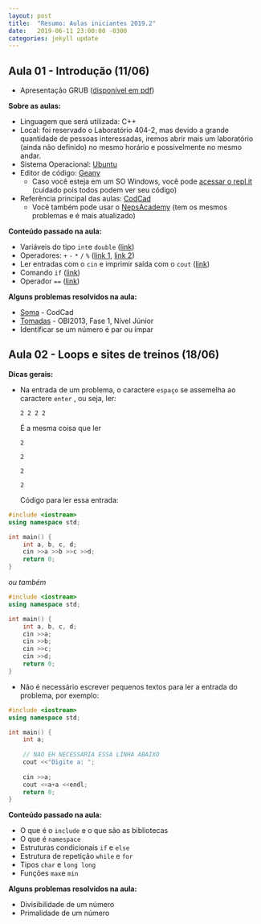 ```yaml
---
layout: post
title:  "Resumo: Aulas iniciantes 2019.2"
date:   2019-06-11 23:00:00 -0300
categories: jekyll update
---
```


## Aula 01 - Introdução (11/06)

- Apresentação GRUB ([disponível em pdf](https://drive.google.com/open?id=1Lh8QaOrFB8kM2n4pR2wVP6JtMHbCKq_N))

**Sobre as aulas:**

- Linguagem que será utilizada: C++
- Local: foi reservado o Laboratório 404-2, mas devido a grande quantidade de pessoas interessadas, iremos abrir mais um laboratório  (ainda não definido) no mesmo horário e possivelmente no mesmo andar. 
- Sistema Operacional: [Ubuntu](https://pt.wikipedia.org/wiki/Ubuntu)
- Editor de código: [Geany](https://pt.wikipedia.org/wiki/Geany)
  - Caso você esteja em um SO Windows, você pode [acessar o repl.it](https://repl.it/languages) (cuidado pois todos podem ver seu código)
- Referência principal das aulas: [CodCad](http://www.codcad.com/course/1)
  - Você também pode usar o [NepsAcademy](https://neps.academy/courses) (tem os mesmos problemas e é mais atualizado)

**Conteúdo passado na aula:**

- Variáveis do tipo `int`e `double` ([link](http://www.codcad.com/lesson/2))
- Operadores:  `+` `-` `*` `/` `%`  ([link 1](http://excript.com/cpp/operador-aritmetico-cpp.html), [link 2](http://excript.com/cpp/modulo-divisao-cpp.html))
- Ler entradas com o `cin` e imprimir saída com o `cout` ([link](http://www.codcad.com/lesson/2))
- Comando `if` ([link](http://www.codcad.com/lesson/3))
- Operador `==` ([link](http://excript.com/cpp/operador-relacional-cpp.html))

**Alguns problemas resolvidos na aula:**

- [Soma](http://www.codcad.com/problem/2) - CodCad
- [Tomadas](http://www.codcad.com/problem/11) - OBI2013, Fase 1, Nível Júnior
- Identificar se um número é par ou ímpar



## Aula 02 - Loops e sites de treinos (18/06)

**Dicas gerais:**

- Na entrada de um problema, o caractere `espaço` se assemelha ao caractere `enter` , ou seja, ler:

  `2 2 2 2`

  É a mesma coisa que ler

  `2`

  `2`

  `2`

  `2`

  Código para ler essa entrada:

```c++
#include <iostream>
using namespace std;

int main() {
    int a, b, c, d;
    cin >>a >>b >>c >>d;
	return 0;
}
```

*ou também*

```c++
#include <iostream>
using namespace std;

int main() {
    int a, b, c, d;
    cin >>a;
    cin >>b;
    cin >>c;
    cin >>d;
	return 0;
}
```

- Não é necessário escrever pequenos textos para ler a entrada do problema, por exemplo:

``` c++
#include <iostream>
using namespace std;

int main() {
    int a;
    
    // NAO EH NECESSARIA ESSA LINHA ABAIXO
    cout <<"Digite a: "; 
    
    cin >>a;
    cout <<a+a <<endl;
    return 0;
}
```

**Conteúdo passado na aula:**

- O que é o `include` e o que são as bibliotecas
- O que é `namespace`
- Estruturas condicionais `if` e `else`
- Estrutura de repetição `while` e `for`
- Tipos `char` e `long long`
- Funções `max`e `min`

**Alguns problemas resolvidos na aula:**

- Divisibilidade de um número
- Primalidade de um número

